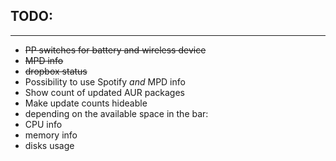 TODO:
-----
-----

* <del>PP switches for battery and wireless device</del>
* <del>MPD info</del>
* <del>dropbox status</del>
* Possibility to use Spotify _and_ MPD info
* Show count of updated AUR packages
* Make update counts hideable
* depending on the available space in the bar:
 * CPU info
 * memory info
 * disks usage

